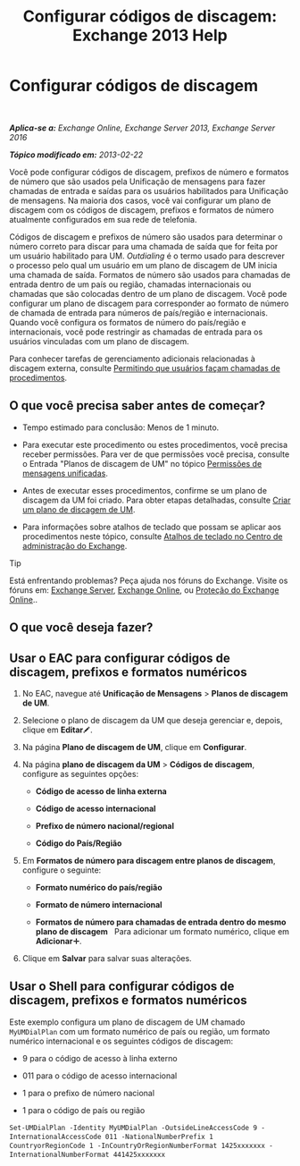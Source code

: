 ﻿---
title: 'Configurar códigos de discagem: Exchange 2013 Help'
TOCTitle: Configurar códigos de discagem
ms:assetid: e5b5efee-b734-4f70-8357-11be07b23bd0
ms:mtpsurl: https://technet.microsoft.com/pt-br/library/Bb124992(v=EXCHG.150)
ms:contentKeyID: 51407928
ms.date: 05/22/2018
mtps_version: v=EXCHG.150
ms.translationtype: MT
---

# Configurar códigos de discagem

 

_**Aplica-se a:** Exchange Online, Exchange Server 2013, Exchange Server 2016_

_**Tópico modificado em:** 2013-02-22_

Você pode configurar códigos de discagem, prefixos de número e formatos de número que são usados pela Unificação de mensagens para fazer chamadas de entrada e saídas para os usuários habilitados para Unificação de mensagens. Na maioria dos casos, você vai configurar um plano de discagem com os códigos de discagem, prefixos e formatos de número atualmente configurados em sua rede de telefonia.

Códigos de discagem e prefixos de número são usados para determinar o número correto para discar para uma chamada de saída que for feita por um usuário habilitado para UM. *Outdialing* é o termo usado para descrever o processo pelo qual um usuário em um plano de discagem de UM inicia uma chamada de saída. Formatos de número são usados para chamadas de entrada dentro de um país ou região, chamadas internacionais ou chamadas que são colocadas dentro de um plano de discagem. Você pode configurar um plano de discagem para corresponder ao formato de número de chamada de entrada para números de país/região e internacionais. Quando você configura os formatos de número do país/região e internacionais, você pode restringir as chamadas de entrada para os usuários vinculadas com um plano de discagem.

Para conhecer tarefas de gerenciamento adicionais relacionadas à discagem externa, consulte [Permitindo que usuários façam chamadas de procedimentos](https://docs.microsoft.com/pt-br/exchange/voice-mail-unified-messaging/set-up-client-voice-mail-features/allow-users-to-make-calls-procedures).

## O que você precisa saber antes de começar?

  - Tempo estimado para conclusão: Menos de 1 minuto.

  - Para executar este procedimento ou estes procedimentos, você precisa receber permissões. Para ver de que permissões você precisa, consulte o Entrada "Planos de discagem de UM" no tópico [Permissões de mensagens unificadas](unified-messaging-permissions-exchange-2013-help.md).

  - Antes de executar esses procedimentos, confirme se um plano de discagem da UM foi criado. Para obter etapas detalhadas, consulte [Criar um plano de discagem de UM](create-a-um-dial-plan-exchange-2013-help.md).

  - Para informações sobre atalhos de teclado que possam se aplicar aos procedimentos neste tópico, consulte [Atalhos de teclado no Centro de administração do Exchange](keyboard-shortcuts-in-the-exchange-admin-center-exchange-online-protection-help.md).


> [!TIP]
> Está enfrentando problemas? Peça ajuda nos fóruns do Exchange. Visite os fóruns em: <A href="https://go.microsoft.com/fwlink/p/?linkid=60612">Exchange Server</A>, <A href="https://go.microsoft.com/fwlink/p/?linkid=267542">Exchange Online</A>, ou <A href="https://go.microsoft.com/fwlink/p/?linkid=285351">Proteção do Exchange Online</A>..



## O que você deseja fazer?

## Usar o EAC para configurar códigos de discagem, prefixos e formatos numéricos

1.  No EAC, navegue até **Unificação de Mensagens** \> **Planos de discagem de UM**.

2.  Selecione o plano de discagem da UM que deseja gerenciar e, depois, clique em **Editar**![Ícone de edição](images/JJ218640.6f53ccb2-1f13-4c02-bea0-30690e6ea71d(EXCHG.150).gif "Ícone de edição").

3.  Na página **Plano de discagem de UM**, clique em **Configurar**.

4.  Na página **plano de discagem da UM** \> **Códigos de discagem**, configure as seguintes opções:
    
      - **Código de acesso de linha externa**
    
      - **Código de acesso internacional**
    
      - **Prefixo de número nacional/regional**
    
      - **Código do País/Região**

5.  Em **Formatos de número para discagem entre planos de discagem**, configure o seguinte:
    
      - **Formato numérico do país/região**
    
      - **Formato de número internacional**
    
      - **Formatos de número para chamadas de entrada dentro do mesmo plano de discagem**   Para adicionar um formato numérico, clique em **Adicionar**![Ícone Adicionar](images/JJ218640.c1e75329-d6d7-4073-a27d-498590bbb558(EXCHG.150).gif "Ícone Adicionar").

6.  Clique em **Salvar** para salvar suas alterações.

## Usar o Shell para configurar códigos de discagem, prefixos e formatos numéricos

Este exemplo configura um plano de discagem de UM chamado `MyUMDialPlan` com um formato numérico de país ou região, um formato numérico internacional e os seguintes códigos de discagem:

  - 9 para o código de acesso à linha externo

  - 011 para o código de acesso internacional

  - 1 para o prefixo de número nacional

  - 1 para o código de país ou região

<!-- end list -->

    Set-UMDialPlan -Identity MyUMDialPlan -OutsideLineAccessCode 9 -InternationalAccessCode 011 -NationalNumberPrefix 1 CountryorRegionCode 1 -InCountryOrRegionNumberFormat 1425xxxxxxx -InternationalNumberFormat 441425xxxxxxx

